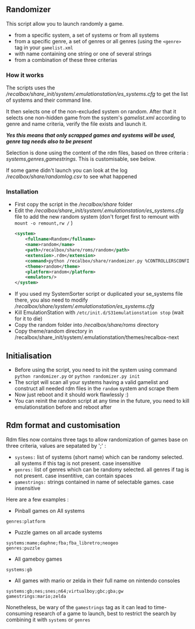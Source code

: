 ## Randomizer

This script allow you to launch randomly a game.
 - from a specific system, a set of systems or from all systems
 - from a specific genre, a set of genres or all genres (using the `<genre>` tag in your `gamelist.xml`
 - with name containing one string or one of several strings
 - from a combination of these three criterias

### How it works

The scripts uses the */recalbox/share_init/system/.emulationstation/es_systems.cfg* to get the list of systems and their command line.

It then selects one of the non-excluded system on random.
After that it selects one non-hidden game from the system's *gamelist.xml* according to genre and name criteria, verify the file exists and launch it.

***Yes this means that only scrapped games and systems will be used, genre tag needs also to be present***

Selection is done using the content of the rdm files, based on three criteria : *systems*,*genres*,*gamestrings*.
This is customisable, see below.

If some game didn't launch you can look at the log */recalbox/share/randomlog.csv* to see what happened

### Installation

* First copy the script in the */recalbox/share* folder
* Edit the */recalbox/share_init/system/.emulationstation/es_systems.cfg* file to add the new random system (don't forget first to remount with `mount -o remount,rw /`  )
	```xml
	<system>
        <fullname>Random</fullname>
        <name>random</name>
		<path>/recalbox/share/roms/random</path>
		<extension>.rdm</extension>
        <command>python /recalbox/share/randomizer.py %CONTROLLERSCONFIG% -rom %ROM% -ratio %RATIO%</command>
        <theme>random</theme>
		<platform>random</platform>
	    <emulators/>
	</system>
	```
* If you used my SystemSorter script or duplicated your se_systems file there, you also need to modify */recalbox/share/system/.emulationstation/es_systems.cfg*
* Kill EmulationStation with `/etc/init.d/S31emulationstation stop` (wait for it to die)
* Copy the random folder into  */recalbox/share/roms* directory
* Copy theme/random directory in /recalbox/share_init/system/.emulationstation/themes/recalbox-next

## Initialisation

* Before using the script, you need to init the system using command `python randomizer.py` or `python randomizer.py init`
* The script will scan all your systems having a valid gamelist and construct all needed rdm files in the `random` system and scrape them
* Now just reboot and it should work flawlessly :)
* You can reinit the random script at any time in the future, you need to kill emulationstation before and reboot after

## Rdm format and customisation

Rdm files now contains three tags to allow randomization of games base on three criteria, values are sepatated by ';' :
* `systems:` list of systems (short name) which can be randomy selected. all systems if this tag is not present. case insensitive
* `genres:` list of genres which can be randomy selected. all genres if tag is not present. case insentitive, can contain spaces
* `gamestrings:` strings contained in name of selectable games. case insensitive

Here are a few examples :
* Pinball games on All systems
```
genres:platform
```

* Puzzle games on all arcade systems
```
systems:mame;daphne;fba;fba_libretro;neogeo
genres:puzzle
```

* All gameboy games
```
systems:gb
```

* All games with mario or zelda in their full name on nintendo consoles
```
systems:gb;nes;snes;n64;virtualboy;gbc;gba;gw
gamestrings:mario;zelda
```

Nonetheless, be wary of the `gamestrings` tag as it can lead to time-consuming research of a game to launch, best to restrict the search by combining it with `systems` or `genres`